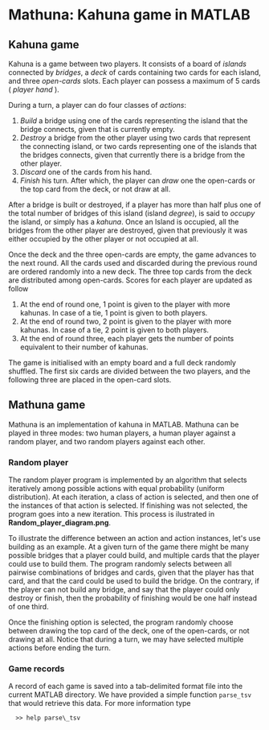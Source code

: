 Mathuna: Kahuna game in MATLAB
==============================

Kahuna game
-----------

Kahuna is a game between two players. It consists of a board of
*islands* connected by *bridges*, a *deck* of cards containing two
cards for each island, and three *open-cards* slots. Each player can
possess a maximum of 5 cards ( *player hand* ).

During a turn, a player can do four classes of *actions*: 

  1. *Build* a bridge using one of the cards representing the island
  that the bridge connects, given that is currently empty.
  2. *Destroy* a bridge from the other player using two cards that
  represent the connecting island, or two cards representing one of
  the islands that the bridges connects, given that currently there is
  a bridge from the other player.
  3. *Discard* one of the cards from his hand.
  4. *Finish* his turn. After which, the player can *draw* one the
  open-cards or the top card from the deck, or not draw at all.

After a bridge is built or destroyed, if a player has more than half
plus one of the total number of bridges of this island (island
*degree*), is said to *occupy* the island, or simply has a
*kahuna*. Once an Island is occupied, all the bridges from the other
player are destroyed, given that previously it was either occupied by
the other player or not occupied at all.

Once the deck and the three open-cards are empty, the game advances to
the next round. All the cards used and discarded during the previous
round are ordered randomly into a new deck. The three top cards from
the deck are distributed among open-cards. Scores for each player are
updated as follow
 1. At the end of round one, 1 point is given to the player with more
 kahunas. In case of a tie, 1 point is given to both players.
 2. At the end of round two, 2 point is given to the player with more
 kahunas. In case of a tie, 2 point is given to both players.
 3. At the end of round three, each player gets the number of points
 equivalent to their number of kahunas.

The game is initialised with an empty board and a full deck randomly
shuffled. The first six cards are divided between the two players, and
the following three are placed in the open-card slots.

Mathuna game
------------

Mathuna is an implementation of kahuna in MATLAB. Mathuna can be
played in three modes: two human players, a human player against a
random player, and two random players against each other. 

### Random player

The random player program is implemented by an algorithm that selects
iteratively among possible actions with equal probability (uniform
distribution).  At each iteration, a class of action is selected, and
then one of the instances of that action is selected. If finishing was
not selected, the program goes into a new iteration. This process is ilustrated
in **Random_player_diagram.png**.

To illustrate the difference between an action and action instances,
let's use building as an example. At a given turn of the game
there might be many possible bridges that a player could build, and
multiple cards that the player could use to build them. The program
randomly selects between all pairwise combinations of bridges and
cards, given that the player has that card, and that the card could be
used to build the bridge. On the contrary, if the player can not build
any bridge, and say that the player could only destroy or finish, then
the probability of finishing would be one half instead of one third.

Once the finishing option is selected, the program randomly choose
between drawing the top card of the deck, one of the open-cards, or
not drawing at all. Notice that during a turn, we may have selected
multiple actions before ending the turn.

### Game records

A record of each game is saved into a tab-delimited format file into
the current MATLAB directory. We have provided a simple function 
`parse_tsv` that would retrieve this data. For more information 
type

      >> help parse\_tsv
